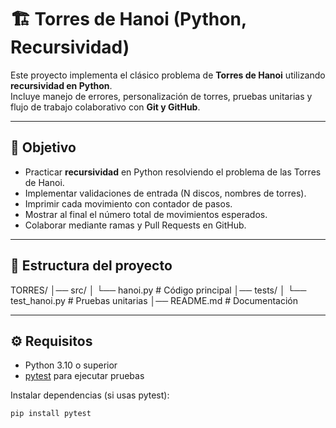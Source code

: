 # 🏗️ Torres de Hanoi (Python, Recursividad)

Este proyecto implementa el clásico problema de **Torres de Hanoi** utilizando **recursividad en Python**.  
Incluye manejo de errores, personalización de torres, pruebas unitarias y flujo de trabajo colaborativo con **Git y GitHub**.

---

## 🎯 Objetivo
- Practicar **recursividad** en Python resolviendo el problema de las Torres de Hanoi.
- Implementar validaciones de entrada (N discos, nombres de torres).
- Imprimir cada movimiento con contador de pasos.
- Mostrar al final el número total de movimientos esperados.
- Colaborar mediante ramas y Pull Requests en GitHub.

---

## 📂 Estructura del proyecto
TORRES/
│── src/
│ └── hanoi.py # Código principal
│── tests/
│ └── test_hanoi.py # Pruebas unitarias
│── README.md # Documentación


---

## ⚙️ Requisitos
- Python 3.10 o superior
- [pytest](https://docs.pytest.org/) para ejecutar pruebas

Instalar dependencias (si usas pytest):
```bash
pip install pytest
